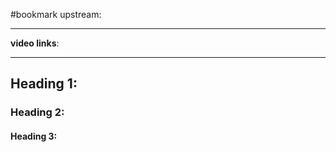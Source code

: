 #bookmark 
upstream:

---

**video links**: 

---

## Heading 1:
### Heading 2: 
#### Heading 3: 





